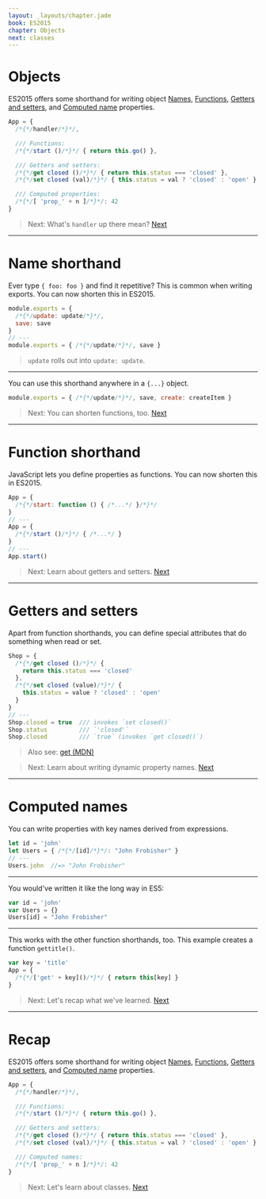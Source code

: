 ```yaml
---
layout: _layouts/chapter.jade
book: ES2015
chapter: Objects
next: classes
---
```


# Objects

ES2015 offers some shorthand for writing object
[Names](#name-shorthand),
[Functions](#functions-shorthand),
[Getters and setters](#getters-and-setters), and
[Computed name](#computed-names) properties.

```js
App = {
  /*{*/handler/*}*/,

  /// Functions:
  /*{*/start ()/*}*/ { return this.go() },

  /// Getters and setters:
  /*{*/get closed ()/*}*/ { return this.status === 'closed' },
  /*{*/set closed (val)/*}*/ { this.status = val ? 'closed' : 'open' },

  /// Computed properties:
  /*{*/[ 'prop_' + n ]/*}*/: 42
}
```

> Next: What's `handler` up there mean? [Next](#name-shorthand)

* * * * * * * * * * * * * * * * * * * * * * * * * * * * * * * * * * * * * * *

# Name shorthand

Ever type `{ foo: foo }` and find it repetitive? This is common when writing exports. You can now shorten this in ES2015.


```js
module.exports = {
  /*{*/update: update/*}*/,
  save: save
}
// ---
module.exports = { /*{*/update/*}*/, save }
```

> `update` rolls out into `update: update`.

---

You can use this shorthand anywhere in a `{...}` object.

```js
module.exports = { /*{*/update/*}*/, save, create: createItem }
```

> Next: You can shorten functions, too. [Next](#function-shorthand)

* * * * * * * * * * * * * * * * * * * * * * * * * * * * * * * * * * * * * * *

# Function shorthand

JavaScript lets you define properties as functions.  You can now shorten this in ES2015.

```js
App = {
  /*{*/start: function () { /*...*/ }/*}*/
}
// ---
App = {
  /*{*/start ()/*}*/ { /*...*/ }
}
// ---
App.start()
```

> Next: Learn about getters and setters. [Next](#getters-and-setters)

* * * * * * * * * * * * * * * * * * * * * * * * * * * * * * * * * * * * * * *

# Getters and setters

Apart from function shorthands, you can define special attributes that do something when read or set.

```js
Shop = {
  /*{*/get closed ()/*}*/ {
    return this.status === 'closed'
  },
  /*{*/set closed (value)/*}*/ {
    this.status = value ? 'closed' : 'open'
  }
}
// ---
Shop.closed = true  /// invokes `set closed()`
Shop.status         /// `'closed'`
Shop.closed         /// `true` (invokes `get closed()`)
```

> Also see: [get (MDN)](https://developer.mozilla.org/en-US/docs/Web/JavaScript/Reference/Functions/get)

<!-- -->

> Next: Learn about writing dynamic property names. [Next](#computed-names)

* * * * * * * * * * * * * * * * * * * * * * * * * * * * * * * * * * * * * * *

# Computed names

You can write properties with key names derived from expressions.

```js
let id = 'john'
let Users = { /*{*/[id]/*}*/: "John Frobisher" }
// ---
Users.john  //=> "John Frobisher"
```

---

You would've written it like the long way in ES5:

```js
var id = 'john'
var Users = {}
Users[id] = "John Frobisher"
```

---

This works with the other function shorthands, too. This example creates a function `gettitle()`.

```js
var key = 'title'
App = {
  /*{*/['get' + key]()/*}*/ { return this[key] }
}
```

> Next: Let's recap what we've learned. [Next](#recap)

* * * * * * * * * * * * * * * * * * * * * * * * * * * * * * * * * * * * * * *

# Recap

ES2015 offers some shorthand for writing object
[Names](#name-shorthand),
[Functions](#functions-shorthand),
[Getters and setters](#getters-and-setters), and
[Computed name](#computed-names) properties.

```js
App = {
  /*{*/handler/*}*/,

  /// Functions:
  /*{*/start ()/*}*/ { return this.go() },

  /// Getters and setters:
  /*{*/get closed ()/*}*/ { return this.status === 'closed' },
  /*{*/set closed (val)/*}*/ { this.status = val ? 'closed' : 'open' },

  /// Computed names:
  /*{*/[ 'prop_' + n ]/*}*/: 42
}
```

> Next: Let's learn about classes. [Next](classes)
